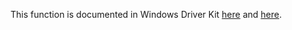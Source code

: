 This function is documented in Windows Driver Kit [here](https://learn.microsoft.com/en-us/windows-hardware/drivers/ddi/ntifs/nf-ntifs-ntqueryinformationfile) and [here](https://learn.microsoft.com/en-us/windows-hardware/drivers/ddi/wdm/nf-wdm-zwqueryinformationfile).
